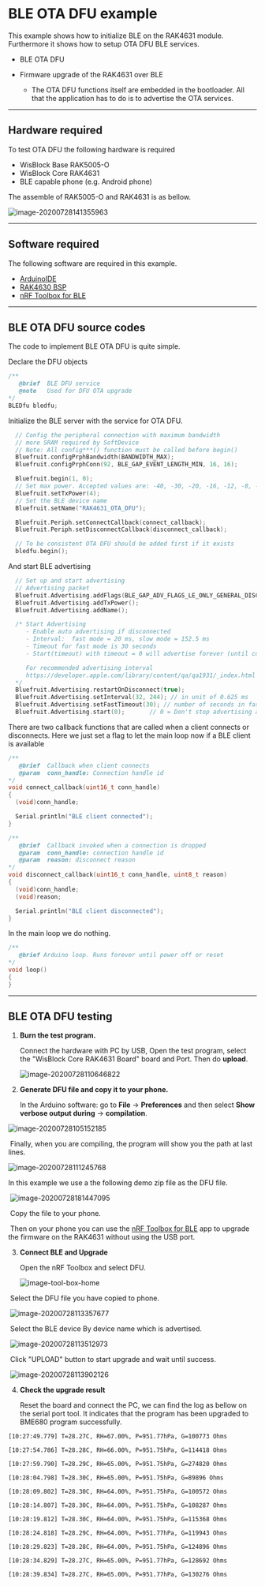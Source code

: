 # BLE OTA DFU example
This example shows how to initialize BLE on the RAK4631 module. Furthermore it shows how to setup OTA DFU BLE services.

- BLE OTA DFU

- Firmware upgrade of the RAK4631 over BLE
  
    - The OTA DFU functions itself are embedded in the bootloader. All that the application has to do is to advertise the OTA services.

----
## Hardware required
To test OTA DFU the following hardware is required

- WisBlock Base RAK5005-O
- WisBlock Core  RAK4631
- BLE capable phone (e.g. Android phone)

The assemble of RAK5005-O and RAK4631 is as bellow.

![image-20200728141355963](./images/image-assemble.png)

----
## Software required
The following software are required in this example.

- [ArduinoIDE](https://www.arduino.cc/en/Main/Software)
- [RAK4630 BSP](https://github.com/RAKWireless/RAK-nRF52-Arduino)    
- [nRF Toolbox for BLE](https://play.google.com/store/apps/details?id=no.nordicsemi.android.nrftoolbox)

----
## BLE OTA DFU source codes
The code to implement BLE OTA DFU is quite simple.

Declare the DFU objects
```cpp
/**
   @brief  BLE DFU service
   @note   Used for DFU OTA upgrade
*/
BLEDfu bledfu;
```
Initialize the BLE server with the service for OTA DFU.
```cpp
  // Config the peripheral connection with maximum bandwidth
  // more SRAM required by SoftDevice
  // Note: All config***() function must be called before begin()
  Bluefruit.configPrphBandwidth(BANDWIDTH_MAX);
  Bluefruit.configPrphConn(92, BLE_GAP_EVENT_LENGTH_MIN, 16, 16);

  Bluefruit.begin(1, 0);
  // Set max power. Accepted values are: -40, -30, -20, -16, -12, -8, -4, 0, 4
  Bluefruit.setTxPower(4);
  // Set the BLE device name
  Bluefruit.setName("RAK4631_OTA_DFU");

  Bluefruit.Periph.setConnectCallback(connect_callback);
  Bluefruit.Periph.setDisconnectCallback(disconnect_callback);

  // To be consistent OTA DFU should be added first if it exists
  bledfu.begin();
```
And start BLE advertising
```cpp
  // Set up and start advertising
  // Advertising packet
  Bluefruit.Advertising.addFlags(BLE_GAP_ADV_FLAGS_LE_ONLY_GENERAL_DISC_MODE);
  Bluefruit.Advertising.addTxPower();
  Bluefruit.Advertising.addName();

  /* Start Advertising
     - Enable auto advertising if disconnected
     - Interval:  fast mode = 20 ms, slow mode = 152.5 ms
     - Timeout for fast mode is 30 seconds
     - Start(timeout) with timeout = 0 will advertise forever (until connected)

     For recommended advertising interval
     https://developer.apple.com/library/content/qa/qa1931/_index.html
  */
  Bluefruit.Advertising.restartOnDisconnect(true);
  Bluefruit.Advertising.setInterval(32, 244); // in unit of 0.625 ms
  Bluefruit.Advertising.setFastTimeout(30); // number of seconds in fast mode
  Bluefruit.Advertising.start(0);       // 0 = Don't stop advertising after n seconds
```
There are two callback functions that are called when a client connects or disconnects. Here we just set a flag to let the main loop now if a BLE client is available
```cpp
/**
   @brief  Callback when client connects
   @param  conn_handle: Connection handle id
*/
void connect_callback(uint16_t conn_handle)
{
  (void)conn_handle;

  Serial.println("BLE client connected");
}

/**
   @brief  Callback invoked when a connection is dropped
   @param  conn_handle: connection handle id
   @param  reason: disconnect reason
*/
void disconnect_callback(uint16_t conn_handle, uint8_t reason)
{
  (void)conn_handle;
  (void)reason;

  Serial.println("BLE client disconnected");
}
```
In the main loop we do nothing.
```cpp
/**
   @brief Arduino loop. Runs forever until power off or reset
*/
void loop()
{
}
```

----
## BLE OTA DFU testing
1. **Burn the test program.**

   Connect the hardware with PC by USB, Open the test program, select the "WisBlock Core RAK4631 Board" board and Port. Then do **upload**.

   ![image-20200728110646822](./images/image-upload.png)

2. **Generate DFU file and copy it to your phone.**

   In the Arduino software: go to **File** -> **Preferences** and then select **Show verbose output during** -> **compilation**.

![image-20200728105152185](./images/image-compile-options.png)

​	Finally, when you are compiling, the program will show you the path at last lines. 

![image-20200728111245768](./images/image-binary-directory.png)

 In this example we use a the following demo zip file as the DFU file.

​		![image-20200728181447095](./images/image-20200728181447095.png)



​		Copy the file to your phone.  

​		Then on your phone you can use the [nRF Toolbox for BLE](https://play.google.com/store/apps/details?id=no.nordicsemi.android.nrftoolbox) app to upgrade the firmware on the RAK4631 without using the USB port.

3. **Connect BLE and Upgrade**

   Open the nRF Toolbox and select DFU.

   ![image-tool-box-home](./images/image-tool-box-home.png)	

​		Select the DFU file you have copied to phone.

​		![image-20200728113357677](./images/image-select-file.png)

​		Select the BLE device By device name which is advertised.

​		![image-20200728113512973](./images/image-connect-ble.png)

​		Click "UPLOAD" button to start upgrade and wait until success.

​		![image-20200728113902126](./images/image-do-ota.png)

4. **Check the upgrade result**

   Reset the board and connect the PC, we can find the log as bellow on the serial port tool. It indicates that the program has been upgraded to BME680 program successfully.

```
[10:27:49.779] T=28.27C, RH=67.00%, P=951.77hPa, G=100773 Ohms

[10:27:54.786] T=28.28C, RH=66.00%, P=951.75hPa, G=114418 Ohms

[10:27:59.790] T=28.29C, RH=65.00%, P=951.75hPa, G=274820 Ohms

[10:28:04.798] T=28.30C, RH=65.00%, P=951.75hPa, G=89896 Ohms

[10:28:09.802] T=28.30C, RH=64.00%, P=951.75hPa, G=100572 Ohms

[10:28:14.807] T=28.30C, RH=64.00%, P=951.75hPa, G=108287 Ohms

[10:28:19.812] T=28.30C, RH=64.00%, P=951.75hPa, G=115368 Ohms

[10:28:24.818] T=28.29C, RH=64.00%, P=951.77hPa, G=119943 Ohms

[10:28:29.823] T=28.28C, RH=64.00%, P=951.75hPa, G=124896 Ohms

[10:28:34.829] T=28.27C, RH=65.00%, P=951.77hPa, G=128692 Ohms

[10:28:39.834] T=28.27C, RH=65.00%, P=951.77hPa, G=130276 Ohms
```

